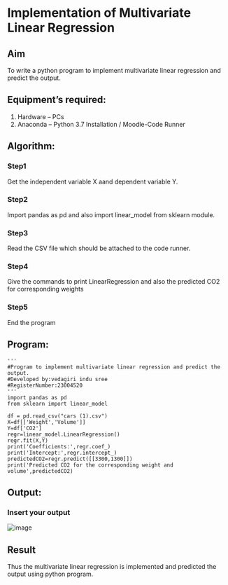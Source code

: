 # Implementation of Multivariate Linear Regression
## Aim
To write a python program to implement multivariate linear regression and predict the output.
## Equipment’s required:
1.	Hardware – PCs
2.	Anaconda – Python 3.7 Installation / Moodle-Code Runner
## Algorithm:
### Step1
Get the independent variable X aand dependent variable Y.
### Step2
Import pandas as pd and also import linear_model from sklearn module.
### Step3
Read the CSV file which should be attached to the code runner.
### Step4
Give the commands to print LinearRegression and also the predicted CO2 for corresponding weights
### Step5
End the program
## Program:
```
'''
#Program to implement multivariate linear regression and predict the output.
#Developed by:vedagiri indu sree
#RegisterNumber:23004520
'''
import pandas as pd
from sklearn import linear_model

df = pd.read_csv("cars (1).csv")
X=df[['Weight','Volume']]
Y=df['CO2']
regr=linear_model.LinearRegression()
regr.fit(X,Y)
print('Coefficients:',regr.coef_)
print('Intercept:',regr.intercept_)
predictedCO2=regr.predict([[3300,1300]])
print('Predicted CO2 for the corresponding weight and volume',predictedCO2)
```
## Output:
### Insert your output
![image](https://github.com/vedagiriindusree/Multivariate-Linear-Regression/assets/149366776/134f571d-6fa8-41a4-b25d-968267ae3dae)
## Result
Thus the multivariate linear regression is implemented and predicted the output using python program.
